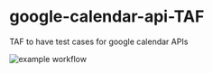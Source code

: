 # google-calendar-api-TAF
TAF to have test cases for google calendar APIs

![example workflow](https://github.com/shubhbit/google-calendar-api-TAF/actions/workflows/main.yml/badge.svg)
